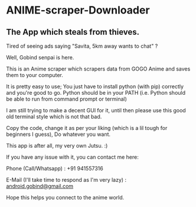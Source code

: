 # ANIME-scraper-Downloader
## The App which steals from thieves.

Tired of seeing ads saying "Savita, 5km away wants to chat" ?

Well, Gobind senpai is here.

This is an Anime scraper which scrapers data from GOGO Anime and saves them to your computer. 

It is pretty easy to use; You just have to install python (with pip) correctly and you're good to go.
Python should be in your PATH (i.e. Python should be able to run from command prompt or terminal)


I am still trying to make a decent GUI for it, until then please use this good old terminal style which is not that bad.


Copy the code, change it as per your liking (which is a lil tough for beginners I guess), Do whatever you want.

This app is after all, my very own Jutsu. :)

If you have any issue with it, you can contact me here:

Phone (Call/Whatsapp) : +91 941557316

E-Mail (I'll take time to respond as I'm very lazy) : android.gobind@gmail.com

Hope this helps you connect to the anime world.
